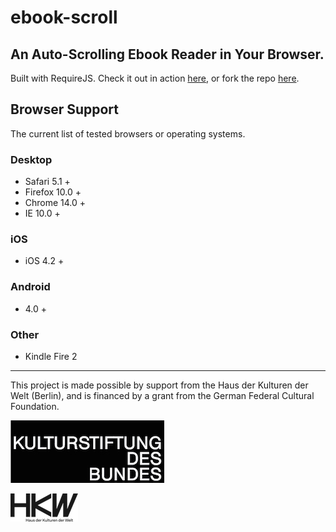 # ebook-scroll

## An Auto-Scrolling Ebook Reader in Your Browser.

Built with RequireJS. Check it out in action [here](http://fiktion.cc/book/?fiktion_uuid=7e9aa2c0-327f-45b3-85f7-0bb401d1c1ce), or fork the repo [here](https://github.com/mzmm56/ebook-scroll/tree/master).

## Browser Support

The current list of tested browsers or operating systems.

### Desktop
- Safari 5.1 +
- Firefox 10.0 +
- Chrome 14.0 +
- IE 10.0 +

### iOS
- iOS 4.2 +

### Android
- 4.0 +

### Other
- Kindle Fire 2

---

This project is made possible by support from the Haus der Kulturen der Welt (Berlin), and is financed by a grant from the German Federal Cultural Foundation.

![Kulturstiftung des Bundes](gh-assets/images/ksb.jpg)

![HKW](gh-assets/images/hkw.png)
